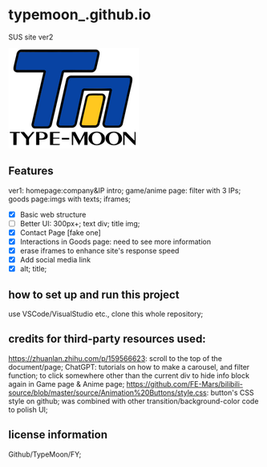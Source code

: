 # typemoon_.github.io
SUS site ver2


[![icon](img/261px-Type-moon.svg.webp)](https://gruuis.github.io/typemoon_.github.io/html/anime.html)

## Features
ver1: 
homepage:company&IP intro;
game/anime page: filter with 3 IPs;
goods page:imgs with texts;
iframes;

- [x] Basic web structure
- [ ] Better UI: 300px+; text div; title img;
- [x] Contact Page [fake one]
- [x] Interactions in Goods page: need to see more information
- [x] erase iframes to enhance site's response speed
- [x] Add social media link
- [x] alt; title;

## how to set up and run this project
use VSCode/VisualStudio etc., clone this whole repository;

## credits for third-party resources used:
https://zhuanlan.zhihu.com/p/159566623: scroll to the top of the document/page;
ChatGPT: tutorials on how to make a carousel, and filter function; to click somewhere other than the current div to hide info block again in Game page & Anime page;
https://github.com/FE-Mars/bilibili-source/blob/master/source/Animation%20Buttons/style.css: button's CSS style on github; was combined with other transition/background-color code to polish UI;

## license information
Github/TypeMoon/FY;